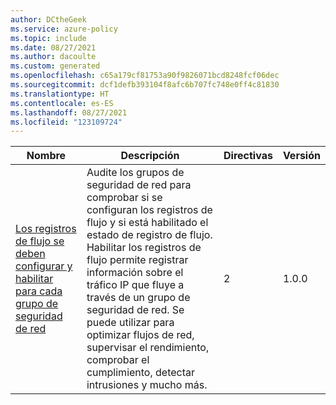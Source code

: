 ```yaml
---
author: DCtheGeek
ms.service: azure-policy
ms.topic: include
ms.date: 08/27/2021
ms.author: dacoulte
ms.custom: generated
ms.openlocfilehash: c65a179cf81753a90f9826071bcd8248fcf06dec
ms.sourcegitcommit: dcf1defb393104f8afc6b707fc748e0ff4c81830
ms.translationtype: HT
ms.contentlocale: es-ES
ms.lasthandoff: 08/27/2021
ms.locfileid: "123109724"
---
```

|Nombre |Descripción |Directivas |Versión |
|---|---|---|---|
|[Los registros de flujo se deben configurar y habilitar para cada grupo de seguridad de red](https://github.com/Azure/azure-policy/blob/master/built-in-policies/policySetDefinitions/Network/NetworkSecurityGroupFlowLog_Enabled.json) |Audite los grupos de seguridad de red para comprobar si se configuran los registros de flujo y si está habilitado el estado de registro de flujo. Habilitar los registros de flujo permite registrar información sobre el tráfico IP que fluye a través de un grupo de seguridad de red. Se puede utilizar para optimizar flujos de red, supervisar el rendimiento, comprobar el cumplimiento, detectar intrusiones y mucho más. |2 |1.0.0 |
